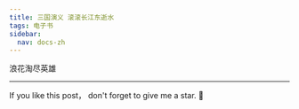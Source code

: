 ```yaml
---
title: 三国演义 滚滚长江东逝水
tags: 电子书
sidebar:
  nav: docs-zh
---
```


浪花淘尽英雄


<!--more-->

---

If you like this post， don't forget to give me a star. :star2:
